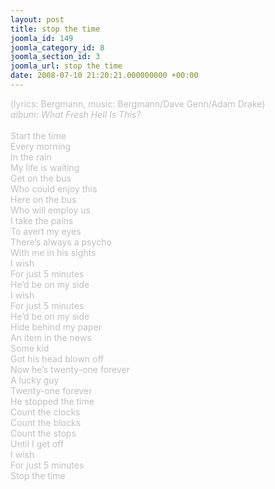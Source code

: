 ```yaml
---
layout: post
title: stop the time
joomla_id: 149
joomla_category_id: 8
joomla_section_id: 3
joomla_url: stop the time
date: 2008-07-10 21:20:21.000000000 +00:00
---
```

<span style="color: #c0c0c0">(lyrics: Bergmann, music: Bergmann/Dave Genn/Adam Drake)<br />
<i>album: What Fresh Hell Is This?</i><br />
<br />
Start the time<br />
Every morning<br />
In the rain<br />
My life is waiting<br />
Get on the bus<br />
Who could enjoy this<br />
Here on the bus<br />
Who will employ us<br />
I take the pains<br />
To avert my eyes<br />
There&rsquo;s always a psycho<br />
With me in his sights<br />
I wish <br />
For just 5 minutes<br />
He&rsquo;d be on my side<br />
I wish<br />
For just 5 minutes<br />
He&rsquo;d be on my side<br />
Hide behind my paper<br />
An item in the news<br />
Some kid <br />
Got his head blown off<br />
Now he&rsquo;s twenty-one forever<br />
A lucky guy<br />
Twenty-one forever<br />
He stopped the time<br />
Count the clocks<br />
Count the blocks<br />
Count the stops<br />
Until I get off<br />
I wish<br />
For just 5 minutes<br />
Stop the time<br />
</span>
<br />
